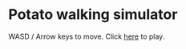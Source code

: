 # Potato walking simulator
WASD / Arrow keys to move.
Click [here](http://www.stewadventure.surge.sh) to play.
